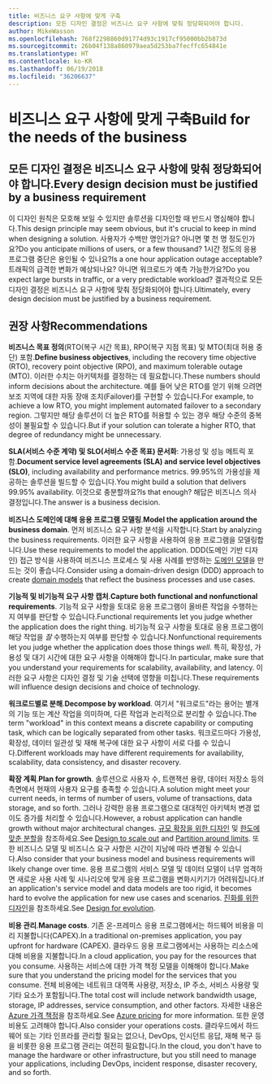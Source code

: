 ```yaml
---
title: 비즈니스 요구 사항에 맞게 구축
description: 모든 디자인 결정은 비즈니스 요구 사항에 맞춰 정당화되어야 합니다.
author: MikeWasson
ms.openlocfilehash: 768f2298860d91774d93c1917cf95000bb2b873d
ms.sourcegitcommit: 26b04f138a860979aea5d253ba7fecffc654841e
ms.translationtype: HT
ms.contentlocale: ko-KR
ms.lasthandoff: 06/19/2018
ms.locfileid: "36206637"
---
```

# <a name="build-for-the-needs-of-the-business"></a><span data-ttu-id="857b7-103">비즈니스 요구 사항에 맞게 구축</span><span class="sxs-lookup"><span data-stu-id="857b7-103">Build for the needs of the business</span></span>

## <a name="every-design-decision-must-be-justified-by-a-business-requirement"></a><span data-ttu-id="857b7-104">모든 디자인 결정은 비즈니스 요구 사항에 맞춰 정당화되어야 합니다.</span><span class="sxs-lookup"><span data-stu-id="857b7-104">Every design decision must be justified by a business requirement</span></span>

<span data-ttu-id="857b7-105">이 디자인 원칙은 모호해 보일 수 있지만 솔루션을 디자인할 때 반드시 명심해야 합니다.</span><span class="sxs-lookup"><span data-stu-id="857b7-105">This design principle may seem obvious, but it's crucial to keep in mind when designing a solution.</span></span> <span data-ttu-id="857b7-106">사용자가 수백만 명인가요? 아니면 몇 천 명 정도인가요?</span><span class="sxs-lookup"><span data-stu-id="857b7-106">Do you anticipate millions of users, or a few thousand?</span></span> <span data-ttu-id="857b7-107">1시간 정도의 응용 프로그램 중단은 용인될 수 있나요?</span><span class="sxs-lookup"><span data-stu-id="857b7-107">Is a one hour application outage acceptable?</span></span> <span data-ttu-id="857b7-108">트래픽의 급격한 변화가 예상되나요? 아니면 워크로드가 예측 가능한가요?</span><span class="sxs-lookup"><span data-stu-id="857b7-108">Do you expect large bursts in traffic, or a very predictable workload?</span></span> <span data-ttu-id="857b7-109">결과적으로 모든 디자인 결정은 비즈니스 요구 사항에 맞춰 정당화되어야 합니다.</span><span class="sxs-lookup"><span data-stu-id="857b7-109">Ultimately, every design decision must be justified by a business requirement.</span></span> 

## <a name="recommendations"></a><span data-ttu-id="857b7-110">권장 사항</span><span class="sxs-lookup"><span data-stu-id="857b7-110">Recommendations</span></span>

<span data-ttu-id="857b7-111">**비즈니스 목표 정의**(RTO(복구 시간 목표), RPO(복구 지점 목표) 및 MTO(최대 허용 중단) 포함.</span><span class="sxs-lookup"><span data-stu-id="857b7-111">**Define business objectives**, including the recovery time objective (RTO), recovery point objective (RPO), and maximum tolerable outage (MTO).</span></span> <span data-ttu-id="857b7-112">이러한 수치는 아키텍처를 결정하는 데 필요합니다.</span><span class="sxs-lookup"><span data-stu-id="857b7-112">These numbers should inform decisions about the architecture.</span></span> <span data-ttu-id="857b7-113">예를 들어 낮은 RTO를 얻기 위해 으려면 보조 지역에 대한 자동 장애 조치(Failover)를 구현할 수 있습니다.</span><span class="sxs-lookup"><span data-stu-id="857b7-113">For example, to achieve a low RTO, you might implement automated failover to a secondary region.</span></span> <span data-ttu-id="857b7-114">그렇지만 해당 솔루션이 더 높은 RTO를 허용할 수 있는 경우 해당 수준의 중복성이 불필요할 수 있습니다.</span><span class="sxs-lookup"><span data-stu-id="857b7-114">But if your solution can tolerate a higher RTO, that degree of redundancy might be unnecessary.</span></span>

<span data-ttu-id="857b7-115">**SLA(서비스 수준 계약) 및 SLO(서비스 수준 목표) 문서화**: 가용성 및 성능 메트릭 포함.</span><span class="sxs-lookup"><span data-stu-id="857b7-115">**Document service level agreements (SLA) and service level objectives (SLO)**, including availability and performance metrics.</span></span> <span data-ttu-id="857b7-116">99.95%의 가용성을 제공하는 솔루션을 빌드할 수 있습니다.</span><span class="sxs-lookup"><span data-stu-id="857b7-116">You might build a solution that delivers 99.95% availability.</span></span> <span data-ttu-id="857b7-117">이것으로 충분할까요?</span><span class="sxs-lookup"><span data-stu-id="857b7-117">Is that enough?</span></span> <span data-ttu-id="857b7-118">해답은 비즈니스 의사 결정입니다.</span><span class="sxs-lookup"><span data-stu-id="857b7-118">The answer is a business decision.</span></span> 

<span data-ttu-id="857b7-119">**비즈니스 도메인에 대해 응용 프로그램 모델링**.</span><span class="sxs-lookup"><span data-stu-id="857b7-119">**Model the application around the business domain**.</span></span> <span data-ttu-id="857b7-120">먼저 비즈니스 요구 사항 분석을 시작합니다.</span><span class="sxs-lookup"><span data-stu-id="857b7-120">Start by analyzing the business requirements.</span></span> <span data-ttu-id="857b7-121">이러한 요구 사항을 사용하여 응용 프로그램을 모델링합니다.</span><span class="sxs-lookup"><span data-stu-id="857b7-121">Use these requirements to model the application.</span></span> <span data-ttu-id="857b7-122">DDD(도메인 기반 디자인) 접근 방식을 사용하여 비즈니스 프로세스 및 사용 사례를 반영하는 [도메인 모델][domain-model]을 만드는 것이 좋습니다.</span><span class="sxs-lookup"><span data-stu-id="857b7-122">Consider using a domain-driven design (DDD) approach to create [domain models][domain-model] that reflect the business processes and use cases.</span></span> 

<span data-ttu-id="857b7-123">**기능적 및 비기능적 요구 사항 캡처**.</span><span class="sxs-lookup"><span data-stu-id="857b7-123">**Capture both functional and nonfunctional requirements**.</span></span> <span data-ttu-id="857b7-124">기능적 요구 사항을 토대로 응용 프로그램이 올바른 작업을 수행하는지 여부를 판단할 수 있습니다.</span><span class="sxs-lookup"><span data-stu-id="857b7-124">Functional requirements let you judge whether the application does the right thing.</span></span> <span data-ttu-id="857b7-125">비기능적 요구 사항을 토대로 응용 프로그램이 해당 작업을 *잘* 수행하는지 여부를 판단할 수 있습니다.</span><span class="sxs-lookup"><span data-stu-id="857b7-125">Nonfunctional requirements let you judge whether the application does those things *well*.</span></span> <span data-ttu-id="857b7-126">특히, 확장성, 가용성 및 대기 시간에 대한 요구 사항을 이해해야 합니다.</span><span class="sxs-lookup"><span data-stu-id="857b7-126">In particular, make sure that you understand your requirements for scalability, availability, and latency.</span></span> <span data-ttu-id="857b7-127">이러한 요구 사항은 디자인 결정 및 기술 선택에 영향을 미칩니다.</span><span class="sxs-lookup"><span data-stu-id="857b7-127">These requirements will influence design decisions and choice of technology.</span></span>

<span data-ttu-id="857b7-128">**워크로드별로 분해**.</span><span class="sxs-lookup"><span data-stu-id="857b7-128">**Decompose by workload**.</span></span> <span data-ttu-id="857b7-129">여기서 "워크로드"라는 용어는 별개의 기능 또는 계산 작업을 의미하며, 다른 작업과 논리적으로 분리할 수 있습니다.</span><span class="sxs-lookup"><span data-stu-id="857b7-129">The term "workload" in this context means a discrete capability or computing task, which can be logically separated from other tasks.</span></span> <span data-ttu-id="857b7-130">워크로드마다 가용성, 확장성, 데이터 일관성 및 재해 복구에 대한 요구 사항이 서로 다를 수 있습니다.</span><span class="sxs-lookup"><span data-stu-id="857b7-130">Different workloads may have different requirements for availability, scalability, data consistency, and disaster recovery.</span></span> 

<span data-ttu-id="857b7-131">**확장 계획**.</span><span class="sxs-lookup"><span data-stu-id="857b7-131">**Plan for growth**.</span></span> <span data-ttu-id="857b7-132">솔루션으로 사용자 수, 트랜잭션 용량, 데이터 저장소 등의 측면에서 현재의 사용자 요구를 충족할 수 있습니다.</span><span class="sxs-lookup"><span data-stu-id="857b7-132">A solution might meet your current needs, in terms of number of users, volume of transactions, data storage, and so forth.</span></span> <span data-ttu-id="857b7-133">그러나 강력한 응용 프로그램으로 대대적인 아키텍처 변경 없이도 증가를 처리할 수 있습니다.</span><span class="sxs-lookup"><span data-stu-id="857b7-133">However, a robust application can handle growth without major architectural changes.</span></span> <span data-ttu-id="857b7-134">[규모 확장을 위한 디자인](scale-out.md) 및 [한도에 맞춘 분할](partition.md)을 참조하세요.</span><span class="sxs-lookup"><span data-stu-id="857b7-134">See [Design to scale out](scale-out.md) and [Partition around limits](partition.md).</span></span> <span data-ttu-id="857b7-135">또한 비즈니스 모델 및 비즈니스 요구 사항은 시간이 지남에 따라 변경될 수 있습니다.</span><span class="sxs-lookup"><span data-stu-id="857b7-135">Also consider that your business model and business requirements will likely change over time.</span></span> <span data-ttu-id="857b7-136">응용 프로그램의 서비스 모델 및 데이터 모델이 너무 엄격하면 새로운 사용 사례 및 시나리오에 맞게 응용 프로그램을 변화시키기가 어려워집니다.</span><span class="sxs-lookup"><span data-stu-id="857b7-136">If an application's service model and data models are too rigid, it becomes hard to evolve the application for new use cases and scenarios.</span></span> <span data-ttu-id="857b7-137">[진화를 위한 디자인](design-for-evolution.md)을 참조하세요.</span><span class="sxs-lookup"><span data-stu-id="857b7-137">See [Design for evolution](design-for-evolution.md).</span></span>

<span data-ttu-id="857b7-138">**비용 관리**.</span><span class="sxs-lookup"><span data-stu-id="857b7-138">**Manage costs**.</span></span> <span data-ttu-id="857b7-139">기존 온-프레미스 응용 프로그램에서는 하드웨어 비용을 미리 지불합니다(CAPEX).</span><span class="sxs-lookup"><span data-stu-id="857b7-139">In a traditional on-premises application, you pay upfront for hardware (CAPEX).</span></span> <span data-ttu-id="857b7-140">클라우드 응용 프로그램에서는 사용하는 리소스에 대해 비용을 지불합니다.</span><span class="sxs-lookup"><span data-stu-id="857b7-140">In a cloud application, you pay for the resources that you consume.</span></span> <span data-ttu-id="857b7-141">사용하는 서비스에 대한 가격 책정 모델을 이해해야 합니다.</span><span class="sxs-lookup"><span data-stu-id="857b7-141">Make sure that you understand the pricing model for the services that you consume.</span></span> <span data-ttu-id="857b7-142">전체 비용에는 네트워크 대역폭 사용량, 저장소, IP 주소, 서비스 사용량 및 기타 요소가 포함됩니다.</span><span class="sxs-lookup"><span data-stu-id="857b7-142">The total cost will include network bandwidth usage, storage, IP addresses, service consumption, and other factors.</span></span> <span data-ttu-id="857b7-143">자세한 내용은 [Azure 가격 책정][pricing]을 참조하세요.</span><span class="sxs-lookup"><span data-stu-id="857b7-143">See [Azure pricing][pricing] for more information.</span></span> <span data-ttu-id="857b7-144">또한 운영 비용도 고려해야 합니다.</span><span class="sxs-lookup"><span data-stu-id="857b7-144">Also consider your operations costs.</span></span> <span data-ttu-id="857b7-145">클라우드에서 하드웨어 또는 기타 인프라를 관리할 필요는 없으나, DevOps, 인시던트 응답, 재해 복구 등을 비롯한 응용 프로그램 관리는 여전히 필요합니다.</span><span class="sxs-lookup"><span data-stu-id="857b7-145">In the cloud, you don't have to manage the hardware or other infrastructure, but you still need to manage your applications, including DevOps, incident response, disaster recovery, and so forth.</span></span> 

[domain-model]: https://martinfowler.com/eaaCatalog/domainModel.html
[pricing]: https://azure.microsoft.com/pricing/
